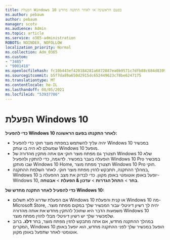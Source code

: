 ```yaml
---
title: הפעלת Windows 10 בפעם הראשונה או לאחר התקנה מחדש
ms.author: pebaum
author: pebaum
manager: scotv
ms.audience: Admin
ms.topic: article
ms.service: o365-administration
ROBOTS: NOINDEX, NOFOLLOW
localization_priority: Normal
ms.collection: Adm_O365
ms.custom:
- "3485"
- "9001418"
ms.openlocfilehash: fc10b443ef420184281a6872887ea0b9571c7dfb88c684d8399ca0c85e9f4ab3
ms.sourcegitcommit: b5f7da89a650d2915dc652449623c78be6247175
ms.translationtype: MT
ms.contentlocale: he-IL
ms.lasthandoff: 08/05/2021
ms.locfileid: "53937786"
---
```

# <a name="activate-windows-10"></a>הפעלת Windows 10

**כדי להפעיל Windows 10 לאחר התקנתו בפעם הראשונה:**

- יהיה עליך להשתמש במפתח מוצר חוקי כדי להפעיל Windows 10 במכשיר שמעולם לא היה בו עותק Windows 10 מופעל.
- תצטרך גם מפתח מוצר חוקי אם אתה מתקין מהדורה של Windows 10 שלא הופעלה בעבר במכשיר. לדוגמה, כדי להתקין ולהפעיל Windows 10 Pro במכשיר שבו מותקן Windows 10 Home, תצטרך מפתח מוצר Windows 10 Pro חוקי.
- במהלך ההתקנה, תתבקש להזין מפתח מוצר חוקי. לאחר השלמת ההתקנה, Windows 10 יופעל באופן אוטומטי באופן מקוון. כדי לבדוק את מצב ההפעלה ב- Windows 10, **בחר** >  **התחל הגדרות**  >  **עדכון & הפעלת**  >  **אבטחה**.

**כדי להפעיל לאחר התקנה מחדש של Windows 10:**

- אם הפעלת שדרוג ללא תשלום Windows 10 או קנית והפעלת Windows 10 מה- Microsoft Store, יהיה לך רשיון דיגיטלי עבור המכשיר שלך במקום מפתח מוצר. משמעות הדבר היא שתוכל להתקין מחדש את אותה מהדורה Windows 10 שלמכשיר שלך יש רשיון דיגיטלי מבלי להזין מפתח מוצר.
- במהלך ההתקנה מחדש, אם אתה מתבקש להזין מפתח מוצר, בחר **דלג.** ברוב המקרים, Windows 10 הופעל במכשיר שלך לפני ההתקנה מחדש, הוא יופעל באופן אוטומטי לאחר שתפעל באופן מקוון.
